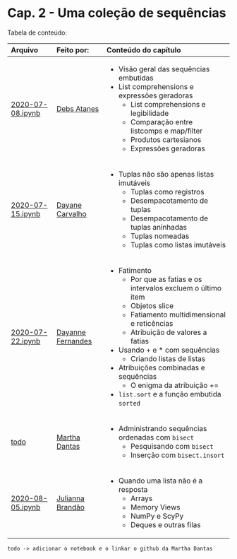 # Cap. 2 -  Uma coleção de sequências

Tabela de conteúdo:

|Arquivo                               |Feito por:             |Conteúdo do capítulo   |
|:-------------------------------------|:----------------------|:----------------------|
| [2020-07-08.ipynb](2020-07-08.ipynb) | [Debs Atanes]         | <ul><li>Visão geral das sequências embutidas </li><li>List comprehensions e expressões geradoras <ul><li>List comprehensions e legibilidade</li><li>Comparação entre listcomps e map/filter</li><li>Produtos cartesianos</li><li>Expressões geradoras</li></ul></li></ul>|
| [2020-07-15.ipynb](2020-07-15.ipynb) | [Dayane Carvalho]     | <ul><li>Tuplas não são apenas listas imutáveis<ul><li>Tuplas como registros </li><li>Desempacotamento de tuplas </li><li>Desempacotamento de tuplas aninhadas </li><li>Tuplas nomeadas</li><li>Tuplas como listas imutáveis</li></ul></li></ul>|
| [2020-07-22.ipynb](2020-07-22.ipynb) | [Dayanne Fernandes]   | <ul><li>Fatimento<ul><li>Por que as fatias e os intervalos excluem o último item</li><li>Objetos slice</li><li>Fatiamento multidimensional e reticências</li><li>Atribuição de valores a fatias</li></ul><li>Usando + e * com sequências<ul><li>Criando listas de listas</li></ul></li><li>Atribuições combinadas e sequências<ul><li>O enigma da atribuição +=</li></ul></li><li>`list.sort` e a função embutida `sorted`</li></ul></li></ul> |
| [todo]()                             | [Martha Dantas]       | <ul><li>Administrando sequências ordenadas com `bisect`<ul><li>Pesquisando com `bisect`</li><li>Inserção com `bisect.insort`</li></ul></li></ul> |
| [2020-08-05.ipynb](2020-08-05.ipynb) | [Julianna Brandão]    | <ul><li>Quando uma lista não é a resposta<ul><li>Arrays</li><li>Memory Views</li><li>NumPy e ScyPy</li><li>Deques e outras filas</li></ul></li></ul> |


[Debs Atanes]: https://github.com/dehatanes
[Dayane Carvalho]: https://github.com/dayanecarvalho
[Dayanne Fernandes]: https://github.com/Dayof
[Martha Dantas]: https://github.com/todo
[Julianna Brandão]: https://github.com/JuhBass

`todo -> adicionar o notebook e o linkar o github da Martha Dantas`

